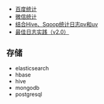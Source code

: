 
+ [百度统计](https://mtj.baidu.com/web/demo/newuser?appId=468475)
+ [微信统计](https://mp.weixin.qq.com/wxopen/appdatacount?action=get_count_page&lang=zh_CN&type=1&token=339434647&lang=zh_CN)
+ [结合Hive、Sqoop统计日志pv和uv](https://www.jianshu.com/p/8b455354a6a8)
+ [最佳日志实践（v2.0）](https://zhuanlan.zhihu.com/p/27363484)


## 存储
+ elasticsearch
+ hbase
+ hive
+ mongodb
+ postgresql